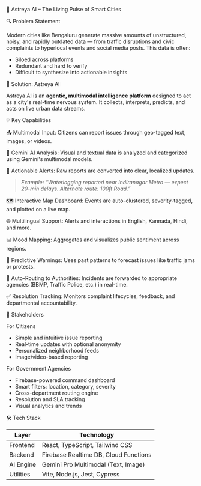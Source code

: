  🌆 Astreya AI – The Living Pulse of Smart Cities

 🔍 Problem Statement

Modern cities like Bengaluru generate massive amounts of unstructured, noisy, and rapidly outdated data — from traffic disruptions and civic complaints to hyperlocal events and social media posts. This data is often:

- Siloed across platforms
- Redundant and hard to verify
- Difficult to synthesize into actionable insights



🚀 Solution: Astreya AI

Astreya AI is an **agentic, multimodal intelligence platform** designed to act as a city's real-time nervous system. It collects, interprets, predicts, and acts on live urban data streams.



💡 Key Capabilities

📥 Multimodal Input: Citizens can report issues through geo-tagged text, images, or videos.

🧠 Gemini AI Analysis: Visual and textual data is analyzed and categorized using Gemini's multimodal models.

📢 Actionable Alerts: Raw reports are converted into clear, localized updates.
  > _Example: “Waterlogging reported near Indiranagar Metro — expect 20-min delays. Alternate route: 100ft Road.”_
> 
🗺️ Interactive Map Dashboard: Events are auto-clustered, severity-tagged, and plotted on a live map.

🌐 Multilingual Support: Alerts and interactions in English, Kannada, Hindi, and more.

📊 Mood Mapping: Aggregates and visualizes public sentiment across regions.

🔮 Predictive Warnings: Uses past patterns to forecast issues like traffic jams or protests.

🔄 Auto-Routing to Authorities: Incidents are forwarded to appropriate agencies (BBMP, Traffic Police, etc.) in real-time.

✅ Resolution Tracking: Monitors complaint lifecycles, feedback, and departmental accountability.



 👥 Stakeholders

 For Citizens
- Simple and intuitive issue reporting
- Real-time updates with optional anonymity
- Personalized neighborhood feeds
- Image/video-based reporting

 For Government Agencies
- Firebase-powered command dashboard
- Smart filters: location, category, severity
- Cross-department routing engine
- Resolution and SLA tracking
- Visual analytics and trends



 🛠️ Tech Stack

| Layer        | Technology                            |
|--------------|----------------------------------------|
| Frontend     | React, TypeScript, Tailwind CSS        |
| Backend      | Firebase Realtime DB, Cloud Functions  |
| AI Engine    | Gemini Pro Multimodal (Text, Image)    |
| Utilities    | Vite, Node.js, Jest, Cypress           |





